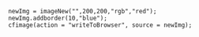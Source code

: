 ```luceescript+trycf
	newImg = imageNew("",200,200,"rgb","red");
	newImg.addborder(10,"blue");
	cfimage(action = "writeToBrowser", source = newImg);
```
